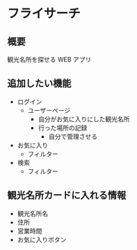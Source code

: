 # フライサーチ

## 概要

観光名所を探せる WEB アプリ

## 追加したい機能

- ログイン
  - ユーザーページ
    - 自分がお気に入りにした観光名所
    - 行った場所の記録
      - 自分で管理させる
- お気に入り
  - フィルター
- 検索
  - フィルター

## 観光名所カードに入れる情報

- 観光名所名
- 住所
- 営業時間
- お気に入りボタン
